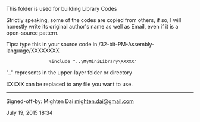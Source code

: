 This folder is used for building Library Codes

Strictly speaking, some of the codes are copied from others,
if so, I will honestly write its original author's name as well as Email,
even if it is a open-source pattern.

Tips:
type this in your source code in  /32-bit-PM-Assembly-language/XXXXXXXX

					%include "..\MyMiniLibrary\XXXXX"

".." represents in the upper-layer folder or directory

XXXXX can be replaced to any file you want to use.

--------------------------
Signed-off-by: Mighten Dai    <mighten.dai@gmail.com>

July 19, 2015     18:34
